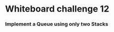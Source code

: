 # Whiteboard challenge 12
### Implement a Queue using only two Stacks

<!-- Notes for future reference: -->
<!-- Complexity
The push function is just a simple push on to the first stack which is O(1)O(1). The pop function’s worst case will still be O(n)O(n), but only when the second stack is empty. If the second stack contains items however then the algorithm is O(1)O(1). -->
<!-- http://www.growingwiththeweb.com/2013/07/algorithm-implement-queue-using-2-stacks.html -->


